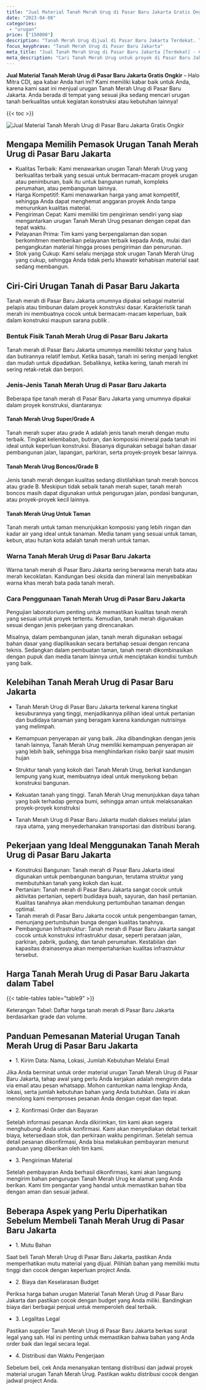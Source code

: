 ```yaml
---
title: "Jual Material Tanah Merah Urug di Pasar Baru Jakarta Gratis Ongkir"
date: "2023-04-08"
categories:
 - "urugan"
price: ["150000"]
description: "Tanah Merah Urug dijual di Pasar Baru Jakarta Terdekat. Tanah Merah Urug ini sering digunakan dalam proyek konstruksi sebagai bahan urugan yang berkualitas dan sesuai spesifikasi. Hubungi kami untuk informasi lebih lanjut."
focus_keyphrase: "Tanah Merah Urug di Pasar Baru Jakarta"
meta_title: "Jual Tanah Merah Urug di Pasar Baru Jakarta [Terdekat] - CDI"
meta_description: "Cari Tanah Merah Urug untuk proyek di Pasar Baru Jakarta? Kami memiliki Tanah Merah Urug berkualitas untuk penimbunan lahan. Raih penawaran terbaik sekarang."
---
```


**Jual Material Tanah Merah Urug di Pasar Baru Jakarta Gratis Ongkir** – Halo Mitra CDI, apa kabar Anda hari ini? Kami memiliki kabar baik untuk Anda, karena kami saat ini menjual urugan Tanah Merah Urug di Pasar Baru Jakarta. Anda berada di tempat yang sesuai jika sedang mencari urugan tanah berkualitas untuk kegiatan konstruksi atau kebutuhan lainnya!

{{< toc >}}

![Jual Material Tanah Merah Urug di Pasar Baru Jakarta Gratis Ongkir](/images/tanah/tanah-urug-15.jpg)

## Mengapa Memilih Pemasok Urugan Tanah Merah Urug di Pasar Baru Jakarta

*   Kualitas Terbaik: Kami menawarkan urugan Tanah Merah Urug yang berkualitas terbaik yang sesuai untuk bermacam-macam proyek urugan atau penimbunan, baik itu untuk bangunan rumah, kompleks perumahan, atau pembangunan lainnya.
*   Harga Kompetitif: Kami menawarkan harga yang amat kompetitif, sehingga Anda dapat menghemat anggaran proyek Anda tanpa menurunkan kualitas material.
*   Pengiriman Cepat: Kami memiliki tim pengiriman sendiri yang siap mengantarkan urugan Tanah Merah Urug pesanan dengan cepat dan tepat waktu.
*   Pelayanan Prima: Tim kami yang berpengalaman dan sopan berkomitmen memberikan pelayanan terbaik kepada Anda, mulai dari pengangkutan material hingga proses pengiriman dan penurunan.
*   Stok yang Cukup: Kami selalu menjaga stok urugan Tanah Merah Urug yang cukup, sehingga Anda tidak perlu khawatir kehabisan material saat sedang membangun. 

## Ciri-Ciri Urugan Tanah di Pasar Baru Jakarta

Tanah merah di Pasar Baru Jakarta umumnya dipakai sebagai material pelapis atau timbunan dalam proyek konstruksi dasar. Karakteristik tanah merah ini membuatnya cocok untuk bermacam-macam keperluan, baik dalam konstruksi maupun sarana publik .

### Bentuk Fisik Tanah Merah Urug di Pasar Baru Jakarta

Tanah merah di Pasar Baru Jakarta umumnya memiliki tekstur yang halus dan butirannya relatif lembut. Ketika basah, tanah ini sering menjadi lengket dan mudah untuk dipadatkan. Sebaliknya, ketika kering, tanah merah ini sering retak-retak dan berpori.

### Jenis-Jenis Tanah Merah Urug di Pasar Baru Jakarta

Beberapa tipe tanah merah di Pasar Baru Jakarta yang umumnya dipakai dalam proyek konstruksi, diantaranya:

#### Tanah Merah Urug Super/Grade A

Tanah merah super atau grade A adalah jenis tanah merah dengan mutu terbaik. Tingkat kelembaban, butiran, dan komposisi mineral pada tanah ini ideal untuk keperluan konstruksi. Biasanya digunakan sebagai bahan dasar pembangunan jalan, lapangan, parkiran, serta proyek-proyek besar lainnya.

#### Tanah Merah Urug Boncos/Grade B

Jenis tanah merah dengan kualitas sedang diistilahkan tanah merah boncos atau grade B. Meskipun tidak sebaik tanah merah super, tanah merah boncos masih dapat digunakan untuk pengurugan jalan, pondasi bangunan, atau proyek-proyek kecil lainnya.

#### Tanah Merah Urug Untuk Taman

Tanah merah untuk taman menunjukkan komposisi yang lebih ringan dan kadar air yang ideal untuk tanaman. Media tanam yang sesuai untuk taman, kebun, atau hutan kota adalah tanah merah untuk taman.

### Warna Tanah Merah Urug di Pasar Baru Jakarta

Warna tanah merah di Pasar Baru Jakarta sering berwarna merah bata atau merah kecoklatan. Kandungan besi oksida dan mineral lain menyebabkan warna khas merah bata pada tanah merah.

### Cara Penggunaan Tanah Merah Urug di Pasar Baru Jakarta

Pengujian laboratorium penting untuk memastikan kualitas tanah merah yang sesuai untuk proyek tertentu. Kemudian, tanah merah digunakan sesuai dengan jenis pekerjaan yang direncanakan.

Misalnya, dalam pembangunan jalan, tanah merah digunakan sebagai bahan dasar yang diaplikasikan secara bertahap sesuai dengan rencana teknis. Sedangkan dalam pembuatan taman, tanah merah dikombinasikan dengan pupuk dan media tanam lainnya untuk menciptakan kondisi tumbuh yang baik.

## Kelebihan Tanah Merah Urug di Pasar Baru Jakarta

*   Tanah Merah Urug di Pasar Baru Jakarta terkenal karena tingkat kesuburannya yang tinggi, menjadikannya pilihan ideal untuk pertanian dan budidaya tanaman yang beragam karena kandungan nutrisinya yang melimpah.
*   Kemampuan penyerapan air yang baik. Jika dibandingkan dengan jenis tanah lainnya, Tanah Merah Urug memiliki kemampuan penyerapan air yang lebih baik, sehingga bisa menghindarkan risiko banjir saat musim hujan

*   Struktur tanah yang kokoh dari Tanah Merah Urug, berkat kandungan lempung yang kuat, membuatnya ideal untuk menyokong beban konstruksi bangunan.
*   Kekuatan tanah yang tinggi. Tanah Merah Urug menunjukkan daya tahan yang baik terhadap gempa bumi, sehingga aman untuk melaksanakan proyek-proyek konstruksi

*   Tanah Merah Urug di Pasar Baru Jakarta mudah diakses melalui jalan raya utama, yang menyederhanakan transportasi dan distribusi barang.

## Pekerjaan yang Ideal Menggunakan Tanah Merah Urug di Pasar Baru Jakarta

*   Konstruksi Bangunan: Tanah merah di Pasar Baru Jakarta ideal digunakan untuk pembangunan bangunan, terutama struktur yang membutuhkan tanah yang kokoh dan kuat.
*   Pertanian: Tanah merah di Pasar Baru Jakarta sangat cocok untuk aktivitas pertanian, seperti budidaya buah, sayuran, dan hasil pertanian. Kualitas tanahnya akan mendukung pertumbuhan tanaman dengan optimal.
*   Tanah merah di Pasar Baru Jakarta cocok untuk pengembangan taman, menunjang pertumbuhan bunga dengan kualitas tanahnya.
*   Pembangunan Infrastruktur: Tanah merah di Pasar Baru Jakarta sangat cocok untuk konstruksi infrastruktur dasar, seperti perataan jalan, parkiran, pabrik, gudang, dan tanah perumahan. Kestabilan dan kapasitas drainasenya akan mempertahankan kualitas infrastruktur tersebut.

## Harga Tanah Merah Urug di Pasar Baru Jakarta dalam Tabel

{{< table-tables table="table9" >}}

Keterangan Tabel: Daftar harga tanah merah di Pasar Baru Jakarta berdasarkan grade dan volume.

## Panduan Pemesanan Material Urugan Tanah Merah Urug di Pasar Baru Jakarta

*   1\. Kirim Data: Nama, Lokasi, Jumlah Kebutuhan Melalui Email

Jika Anda berminat untuk order material urugan Tanah Merah Urug di Pasar Baru Jakarta, tahap awal yang perlu Anda kerjakan adalah mengirim data via email atau pesan whatsapp. Mohon cantumkan nama lengkap Anda, lokasi, serta jumlah kebutuhan bahan yang Anda butuhkan. Data ini akan menolong kami memproses pesanan Anda dengan cepat dan tepat.
*   2\. Konfirmasi Order dan Bayaran

Setelah informasi pesanan Anda dikirimkan, tim kami akan segera menghubungi Anda untuk konfirmasi. Kami akan menyediakan detail terkait biaya, ketersediaan stok, dan perkiraan waktu pengiriman. Setelah semua detail pesanan dikonfirmasi, Anda bisa melakukan pembayaran menurut panduan yang diberikan oleh tim kami.
*   3\. Pengiriman Material

Setelah pembayaran Anda berhasil dikonfirmasi, kami akan langsung mengirim bahan pengurugan Tanah Merah Urug ke alamat yang Anda berikan. Kami tim pengantar yang handal untuk memastikan bahan tiba dengan aman dan sesuai jadwal.

## Beberapa Aspek yang Perlu Diperhatikan Sebelum Membeli Tanah Merah Urug di Pasar Baru Jakarta

*   1\. Mutu Bahan

Saat beli Tanah Merah Urug di Pasar Baru Jakarta, pastikan Anda memperhatikan mutu material yang dijual. Pilihlah bahan yang memiliki mutu tinggi dan cocok dengan keperluan project Anda.
*   2\. Biaya dan Keselarasan Budget

Periksa harga bahan urugan Material Tanah Merah Urug di Pasar Baru Jakarta dan pastikan cocok dengan budget yang Anda miliki. Bandingkan biaya dari berbagai penjual untuk memperoleh deal terbaik.
*   3\. Legalitas Legal

Pastikan supplier Tanah Merah Urug di Pasar Baru Jakarta berkas surat legal yang sah. Hal ini penting untuk memastikan bahwa bahan yang Anda order baik dan legal secara legal.
*   4\. Distribusi dan Waktu Pengerjaan

Sebelum beli, cek Anda menanyakan tentang distribusi dan jadwal proyek material urugan Tanah Merah Urug. Pastikan waktu distribusi cocok dengan jadwal project Anda.